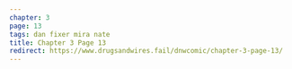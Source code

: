 ```yaml
---
chapter: 3
page: 13
tags: dan fixer mira nate
title: Chapter 3 Page 13
redirect: https://www.drugsandwires.fail/dnwcomic/chapter-3-page-13/
---
```

